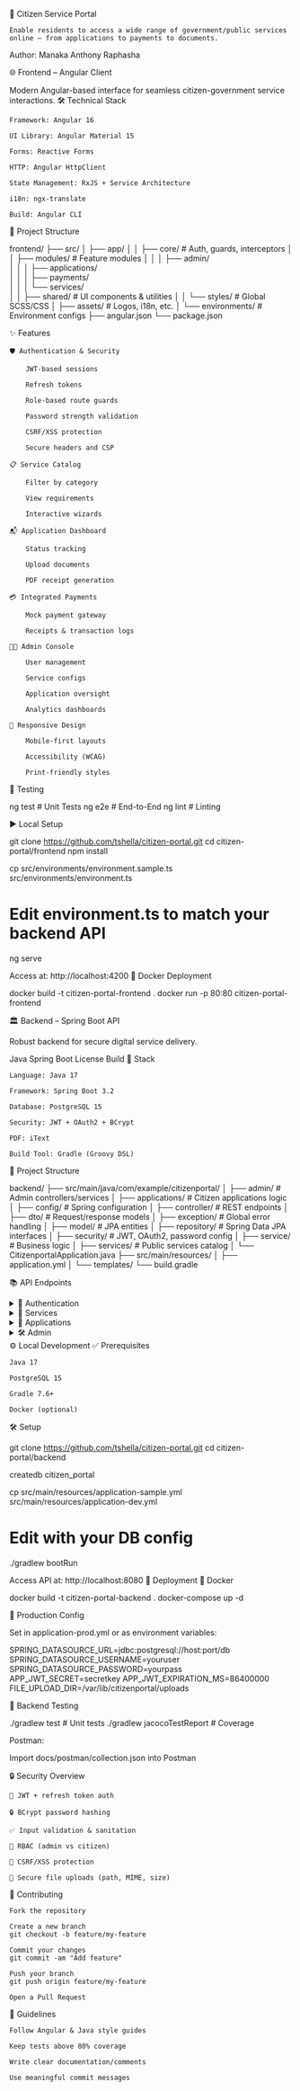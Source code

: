 🚀 Citizen Service Portal

    Enable residents to access a wide range of government/public services online — from applications to payments to documents.

Author: Manaka Anthony Raphasha

🌐 Frontend – Angular Client

Modern Angular-based interface for seamless citizen-government service interactions.
🛠️ Technical Stack

    Framework: Angular 16

    UI Library: Angular Material 15

    Forms: Reactive Forms

    HTTP: Angular HttpClient

    State Management: RxJS + Service Architecture

    i18n: ngx-translate

    Build: Angular CLI

📂 Project Structure

frontend/
├── src/
│   ├── app/
│   │   ├── core/                # Auth, guards, interceptors
│   │   ├── modules/             # Feature modules
│   │   │   ├── admin/           
│   │   │   ├── applications/    
│   │   │   ├── payments/        
│   │   │   └── services/        
│   │   ├── shared/              # UI components & utilities
│   │   └── styles/              # Global SCSS/CSS
│   ├── assets/                  # Logos, i18n, etc.
│   └── environments/            # Environment configs
├── angular.json
└── package.json

✨ Features

    🛡️ Authentication & Security

        JWT-based sessions

        Refresh tokens

        Role-based route guards

        Password strength validation

        CSRF/XSS protection

        Secure headers and CSP

    📋 Service Catalog

        Filter by category

        View requirements

        Interactive wizards

    📬 Application Dashboard

        Status tracking

        Upload documents

        PDF receipt generation

    💳 Integrated Payments

        Mock payment gateway

        Receipts & transaction logs

    👨‍💻 Admin Console

        User management

        Service configs

        Application oversight

        Analytics dashboards

    📱 Responsive Design

        Mobile-first layouts

        Accessibility (WCAG)

        Print-friendly styles

🧪 Testing

ng test           # Unit Tests
ng e2e            # End-to-End
ng lint           # Linting

▶️ Local Setup

git clone https://github.com/tshella/citizen-portal.git
cd citizen-portal/frontend
npm install

cp src/environments/environment.sample.ts src/environments/environment.ts
# Edit environment.ts to match your backend API
ng serve

Access at: http://localhost:4200
🐳 Docker Deployment

docker build -t citizen-portal-frontend .
docker run -p 80:80 citizen-portal-frontend

🏛️ Backend – Spring Boot API

Robust backend for secure digital service delivery.

Java
Spring Boot
License
Build
🧰 Stack

    Language: Java 17

    Framework: Spring Boot 3.2

    Database: PostgreSQL 15

    Security: JWT + OAuth2 + BCrypt

    PDF: iText

    Build Tool: Gradle (Groovy DSL)

📁 Project Structure

backend/
├── src/main/java/com/example/citizenportal/
│   ├── admin/               # Admin controllers/services
│   ├── applications/        # Citizen applications logic
│   ├── config/              # Spring configuration
│   ├── controller/          # REST endpoints
│   ├── dto/                 # Request/response models
│   ├── exception/           # Global error handling
│   ├── model/               # JPA entities
│   ├── repository/          # Spring Data JPA interfaces
│   ├── security/            # JWT, OAuth2, password config
│   ├── service/             # Business logic
│   ├── services/            # Public services catalog
│   └── CitizenportalApplication.java
├── src/main/resources/
│   ├── application.yml
│   └── templates/
└── build.gradle

📚 API Endpoints
<details> <summary>🔐 Authentication</summary>
Endpoint	Method	Description
/api/auth/login	POST	Login with credentials
/api/auth/register	POST	Register new citizen
/api/auth/refreshtoken	POST	Get new JWT token
</details> <details> <summary>🧾 Services</summary>
Endpoint	Method	Description
/api/services	GET	List all services
/api/services/{id}	GET	Get service details
/api/services/category/{id}	GET	Services by category
</details> <details> <summary>📄 Applications</summary>
Endpoint	Method	Description
/api/applications	POST	Submit new application
/api/applications/{id}	GET	Get application details
</details> <details> <summary>🛠 Admin</summary>
Endpoint	Method	Description	Role
/api/admin/users	GET	List all users	ROLE_ADMIN
/api/admin/users/{id}/roles	PUT	Assign roles	ROLE_ADMIN
/api/admin/applications	GET	List applications	ROLE_ADMIN
/api/admin/applications/{id}/status	PUT	Update application status	ROLE_ADMIN
</details>
⚙️ Local Development
✅ Prerequisites

    Java 17

    PostgreSQL 15

    Gradle 7.6+

    Docker (optional)

🛠 Setup

git clone https://github.com/tshella/citizen-portal.git
cd citizen-portal/backend

createdb citizen_portal

cp src/main/resources/application-sample.yml src/main/resources/application-dev.yml
# Edit with your DB config
./gradlew bootRun

Access API at: http://localhost:8080
🚀 Deployment
🐳 Docker

docker build -t citizen-portal-backend .
docker-compose up -d

🔐 Production Config

Set in application-prod.yml or as environment variables:

SPRING_DATASOURCE_URL=jdbc:postgresql://host:port/db
SPRING_DATASOURCE_USERNAME=youruser
SPRING_DATASOURCE_PASSWORD=yourpass
APP_JWT_SECRET=secretkey
APP_JWT_EXPIRATION_MS=86400000
FILE_UPLOAD_DIR=/var/lib/citizenportal/uploads

🧪 Backend Testing

./gradlew test                # Unit tests
./gradlew jacocoTestReport    # Coverage

Postman:

Import docs/postman/collection.json into Postman

🔒 Security Overview

    🔑 JWT + refresh token auth

    🔒 BCrypt password hashing

    ✅ Input validation & sanitation

    🔐 RBAC (admin vs citizen)

    🚫 CSRF/XSS protection

    🧾 Secure file uploads (path, MIME, size)

🤝 Contributing

    Fork the repository

    Create a new branch
    git checkout -b feature/my-feature

    Commit your changes
    git commit -am "Add feature"

    Push your branch
    git push origin feature/my-feature

    Open a Pull Request

🧭 Guidelines

    Follow Angular & Java style guides

    Keep tests above 80% coverage

    Write clear documentation/comments

    Use meaningful commit messages

